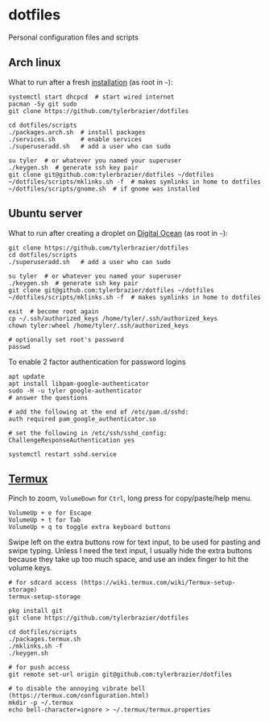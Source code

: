 # dotfiles
Personal configuration files and scripts

## Arch linux
What to run after a fresh [installation][1] (as root in `~`):

    systemctl start dhcpcd  # start wired internet
    pacman -Sy git sudo
    git clone https://github.com/tylerbrazier/dotfiles

    cd dotfiles/scripts
    ./packages.arch.sh  # install packages
    ./services.sh       # enable services
    ./superuseradd.sh   # add a user who can sudo

    su tyler  # or whatever you named your superuser
    ./keygen.sh  # generate ssh key pair
    git clone git@github.com:tylerbrazier/dotfiles ~/dotfiles
    ~/dotfiles/scripts/mklinks.sh -f  # makes symlinks in home to dotfiles
    ~/dotfiles/scripts/gnome.sh  # if gnome was installed

## Ubuntu server
What to run after creating a droplet on [Digital Ocean][2] (as root in `~`):

    git clone https://github.com/tylerbrazier/dotfiles
    cd dotfiles/scripts
    ./superuseradd.sh   # add a user who can sudo

    su tyler  # or whatever you named your superuser
    ./keygen.sh  # generate ssh key pair
    git clone git@github.com:tylerbrazier/dotfiles ~/dotfiles
    ~/dotfiles/scripts/mklinks.sh -f  # makes symlinks in home to dotfiles

    exit  # become root again
    cp ~/.ssh/authorized_keys /home/tyler/.ssh/authorized_keys
    chown tyler:wheel /home/tyler/.ssh/authorized_keys

    # optionally set root's password
    passwd

To enable 2 factor authentication for password logins

    apt update
    apt install libpam-google-authenticator
    sudo -H -u tyler google-authenticator
    # answer the questions

    # add the following at the end of /etc/pam.d/sshd:
    auth required pam_google_authenticator.so

    # set the following in /etc/ssh/sshd_config:
    ChallengeResponseAuthentication yes

    systemctl restart sshd.service

## [Termux][3]
Pinch to zoom, `VolumeDown` for `Ctrl`, long press for copy/paste/help menu.

    VolumeUp + e for Escape
    VolumeUp + t for Tab
    VolumeUp + q to toggle extra keyboard buttons

Swipe left on the extra buttons row for text input, to be used for pasting and
swipe typing. Unless I need the text input, I usually hide the extra buttons
because they take up too much space, and use an index finger to hit the volume
keys.

    # for sdcard access (https://wiki.termux.com/wiki/Termux-setup-storage)
    termux-setup-storage

    pkg install git
    git clone https://github.com/tylerbrazier/dotfiles

    cd dotfiles/scripts
    ./packages.termux.sh
    ./mklinks.sh -f
    ./keygen.sh

    # for push access
    git remote set-url origin git@github.com:tylerbrazier/dotfiles

    # to disable the annoying vibrate bell (https://termux.com/configuration.html)
    mkdir -p ~/.termux
    echo bell-character=ignore > ~/.termux/termux.properties

[1]: https://wiki.archlinux.org/index.php/installation_guide
[2]: https://www.digitalocean.com/
[3]: https://play.google.com/store/apps/details?id=com.termux&hl=en
